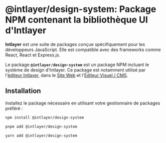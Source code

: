 # @intlayer/design-system: Package NPM contenant la bibliothèque UI d'Intlayer

**Intlayer** est une suite de packages conçue spécifiquement pour les développeurs JavaScript. Elle est compatible avec des frameworks comme React, React et Express.js.

Le package **`@intlayer/design-system`** est un package NPM incluant le système de design d'Intlayer. Ce package est notamment utilisé par l'[éditeur Intlayer](https://github.com/aymericzip/intlayer/tree/main/docs/fr/packages/intlayer-editor/index.md), dans le [Site Web](https://intlayer.org) et l'[Éditeur Visuel / CMS](https://intlayer.org/dashboard).

## Installation

Installez le package nécessaire en utilisant votre gestionnaire de packages préféré :

```bash packageManager="npm"
npm install @intlayer/design-system
```

```bash packageManager="pnpm"
pnpm add @intlayer/design-system
```

```bash packageManager="yarn"
yarn add @intlayer/design-system
```
